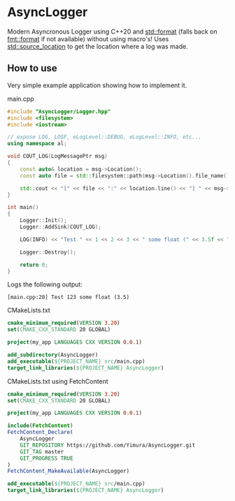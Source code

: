 # AsyncLogger

Modern Asyncronous Logger using C++20 and [std::format](https://en.cppreference.com/w/cpp/utility/format/format) (falls back on [fmt::format](https://github.com/fmtlib/fmt) if not available) without using macro's!
Uses [std::source_location](https://en.cppreference.com/w/cpp/utility/source_location) to get the location where a log was made.

## How to use

Very simple example application showing how to implement it.

main.cpp
```cpp
#include "AsyncLogger/Logger.hpp"
#include <filesystem>
#include <iostream>

// expose LOG, LOGF, eLogLevel::DEBUG, eLogLevel::INFO, etc...
using namespace al;

void COUT_LOG(LogMessagePtr msg)
{
    const auto& location = msg->Location();
    const auto file = std::filesystem::path(msg->Location().file_name()).filename().string();

    std::cout << "[" << file << ":" << location.line() << "] " << msg->Message();
}

int main()
{
    Logger::Init();
    Logger::AddSink(COUT_LOG);

    LOG(INFO) << "Test " << 1 << 2 << 3 << " some float (" << 3.5f << ")";

    Logger::Destroy();

    return 0;
}
```
Logs the following output:
```
[main.cpp:20] Test 123 some float (3.5)
```

CMakeLists.txt
```cmake
cmake_minimum_required(VERSION 3.20)
set(CMAKE_CXX_STANDARD 20 GLOBAL)

project(my_app LANGUAGES CXX VERSION 0.0.1)

add_subdirectory(AsyncLogger)
add_executable(${PROJECT_NAME} src/main.cpp)
target_link_libraries(${PROJECT_NAME} AsyncLogger)
```

CMakeLists.txt using FetchContent
```cmake
cmake_minimum_required(VERSION 3.20)
set(CMAKE_CXX_STANDARD 20 GLOBAL)

project(my_app LANGUAGES CXX VERSION 0.0.1)

include(FetchContent)
FetchContent_Declare(
    AsyncLogger
    GIT_REPOSITORY https://github.com/Yimura/AsyncLogger.git
    GIT_TAG master
    GIT_PROGRESS TRUE
)
FetchContent_MakeAvailable(AsyncLogger)

add_executable(${PROJECT_NAME} src/main.cpp)
target_link_libraries(${PROJECT_NAME} AsyncLogger)
```